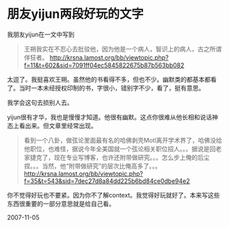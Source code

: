 # 朋友yijun两段好玩的文字

我朋友yijun在一文中写到

> 王朔我实在不忍心去批驳他，因为他是一个病人，智识上的病人，古之所谓佯狂者。
> http://krsna.lamost.org/bb/viewtopic.php?f=11&t=602&sid=7091ff04ec5845822675b87b563bb082

太逗了。我挺喜欢王朔。虽然他的书看得不多，但也不少。幽默类的都基本都看了。当时一本未经授权印制的书，字很小，错别字不少，看了，挺有意思。

我学会这句去损别人去。

yijun很有才华，我也是慢慢才知道。他很有幽默。这点你很难从他长相和说话神态上看出来。但文章里经常出现。

> 看到一个八卦，做弦论里面最有名的哈佛剥壳Motl离开学术界了，哈佛没给他职位，也难怪，据说今年全美国就一个弦论相关职位招人。。。据说是回老家捷克了，现在专业写博客，也许还附带做研究。。。怎么步上俺的后尘捏。。。当然，他“附带做研究”的层次比俺高多了。。。
> http://krsna.lamost.org/bb/viewtopic.php?f=35&t=543&sid=7dec27d8a84dd225b6bd84ce0dbe94e2

你不觉得好玩也不要紧。因为你不了解context。我觉得好玩就好了。本来写这些东西很重要的一部分意思就是给自己看。

2007-11-05